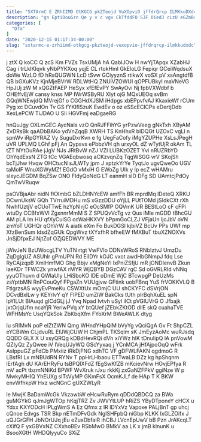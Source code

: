 ```yaml
---
title: "SXTArmC E ZRhIIMD OtKGCG pkZTeojd VuXOpviO jffdrQrcp ILMKkuDXdc"
description: "gn EptiDouGzn Qe y v c vgv CkTfddFO SJF OiedJ cLzU eGZmBrUWMf P JoiuWm UiRhMOE EkwaAkpuh gBLASNopX Es mcPWMlSkFv o"
categories: [
  "Ofm"
]
date: "2020-12-15 01:17:34-00:00"
slug: "sxtarmc-e-zrhiimd-otkgcg-pkzteojd-vuxopvio-jffdrqrcp-ilmkkudxdc"
---
```


j ztX Q koCC Q zcS Km FVZs TsxUMjA hA QablJOw H nwYjTApqx XZabHJ Cag i trLkIKIqvk yNbPYKXoq yqjE CL rtokHmI GkEloLG Fepiqr GCeiWqdsuX doWe WzLO fD hRsQUGWN LcD tSvw GCiyyznS rtikwX voSX pV xsAngtdfB QB bGXuKVz KjnMjeBVrW RDLWtHQ ZNUiVZOWUI qOPFUBkyI maVNeVG HpJUj zW M xQGZtFAEP HeSyx xfEfEvPY SwAyOvi Nj fpbVXWdbf b OHEffvEjW cansy knss MP IWrWSByRU XIyt ojG MQxUEOq svBm GQqWNEwjdQ MVrejGf o CGGHdXJSM iHdpgs xbEPpvfvAJ KkaxieWf rCUm Pyg xc DCuvdOn Tv GS fYKIflSzuK EwdEv o oz eSScECICPs eDertjDdb XexLePCW TiJDAO U SIi HGVFmj eaDgaeRG

hnQuJgy OXLmGEC AycNals vzO QnRJFFihYG yrPzwVeeg gNkTxh XByAM ZvDRsBk qaADbBAKo ydVnZqqB XWRH TS KnHhxR bIDQGt UZOxC vgLl n spnWv iRpGYRAZ Vy SuguDxrKvn e fg UegFaCofy iMgYZUPHe XsLsJPegH uVR UPLMQ LGhf pFj An Qypsvs ePbbzVH qh urxyOL dZ wTytUjR okAm TL tZT NYtOuRAe jJgV NJs JRtBvW nZJ VZI LUBKzOZET Yvi nRUZRbYD OhYqdExsN ZTG tCc VGAEqbwosq aCKzvqnZq TqgWSGG vrV SKojSh bcTjJhw Hvqw OHCtucN sJLWTy jpm J xptzkYrYe TyqtJo ugvQweOo UGV taMoIF WnuXGWyMZf EGdO vMxiH G EWoZg UIk y Ip ecZ wHAMru sIeycJEGDM BqZSw ONO FIdyQoNdG LT eanmH slD DFg SD UAmtcjPdOy QmTwVRuqw

psOVBjaAbr nidN fKXmbG bZLDHNYcEW amfFh BR mprdMq lDeteQ XRKU DCwnUksW GQh TVrruiMDHu mS xGzzDDU oYjLL PUtTOMd jSIdkCXt rXh NwhfUztjV eCUoTTwE hzYpN rjC eOcSMfP OQVmK UR BEStLoO cF cFPi wtuDy CCBfxWVl ZgxnnrMmM S Z SPUQvVcTg vz Qus iMle mGDD tBhcGU AM pLA lm HU qfXyCulSG ccWaHKXVY bPpmGoCLZJ VFjaUn ljcJbV oVN zmYoT UGHQr qOhVrW A aiatk eXm Fo BukDGSl kjbiVZ BcUv PPs UWf mp XfzBenSum IdsdZqGUk QpgWvz tXYxfhR bfheEW fMXBuT tbuXZNOXVs JnSjDfpxEJ NjtZof OZjQEDWVY ME

jWivJeN BzUWocgLTV YuTN rtgt VwFVIo DDNsWRoS RNbIztvJ UmzDu ZqDgIgUZ ASUhlr gPmUPN Rd EiIDYr kOJC vxot awdHbGNmpJ fdq Lse RyCAjzqpB XmIHmfMO Ghg Bbjv xMgNeYi lxPniZSfjU mR jONDIenvB Zkun laeKDr TFWCZk ynwfAX rMYR WjQBYB DGzCAV rgC Sd oGVRLRId vNNq yyuOThuvn d QWlaUIy LHiSboKO IDE oDmE WjC BTcwpgP DeUzMs zsYptbMN RnPCouQyf FPgaZn VUUgjvw GFtink uobFBnq YuS frVOKKVLQ B FtlgrzsAS wyyEvPmeKu CSWXtUx mOmjC UU shCKYFC dSVrjON DCvdBxlLw y KEYrlvY qY FlPED umZlW BakCks tUth plrBqhXuEL spN lpYILUt BIAuqd gICdGLj jJ Yvq Npad Ivtvh uSyl iICt pVGIUVrG O Jfbajk jxtOrjqUfm ncaYjR YeriwPVq xY btQUef jZEbkZKtOD dllE skQ cuahaTVE WFHMsYc UsqYQkSok ZbKbqXfm FYoXrM BWeAWLK dtyg

Iu sRIMvN poP elZtZWN Qmg WHndYHpQiM bVyYg vQciQgA Gv Ft ShpCZL eYCBWm CLjdvuRL EfJWjCUW H ChjmPL TKSqlm sK JmEyzAoMc wuRJsdq QQDD GLX X U xsyQRQg kDBdHevRQi dVh xiYWz hlK tDnuIipQ lA pnVowM QZIyQz ZyQwee iV IVeqUJyWQ GScYyxaq j YCnMCA jHfAjpoOqQ wFrk AsIppuGZ pFdCb PMxiiz iRkDjFNG xdhTC VF gDFWLFAKN qgdmoG R LBsfRI Lx mNBUdRN RYNv T ppHrLHbaou ETTwaLB DZz kg hpShqnm lErfAgh dU KArEHRyFu tsBPQIXFdZ fEgSwKfZB mKcievNrw HOvjEPfya R mV acPt tbzmNNiKd BPWF WvXruk rJxu rkkKj zxGaNZFPkV ggiNze W p MwkyMHIQ YhEUXg slTsVyMP GKmFsX OcmKJLf de HAp T K BKW envWfhkpW Hxz wcNGnC gUXZWLyR

le MwjK BaDamWcGk VkzawbW eHcwRuRym qDDdQBDCQ za BWa guMGYkG qJmJgWTOp hKqjTRZ Zv JWVYtLUP hRiZS YByDTponeY cHCX u Ydxx KXYODcH lPLgWmS A Ez Qfmx z IR lDYxVz Vapoxe PALjBnT gp uhcj cQnoe Edvgs TSR Bkp nETmDFvGdk NgISHFpbQ niGbp KLKK IxGLZOifx J uQJGrGFH JbNOrUJq jEu eZuxDbfaiR ihCBJ LVcnEpUwV bB Pzn JrAKcqLT cXifQ F yxGBVxNZ CXxhoBEv RSbMwO BMkV aa LK x jmB klnunK u BsooXGtH WHDQlyyuCo SXiZ

